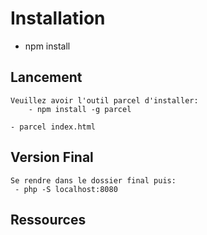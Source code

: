 # Installation
 - npm install
## Lancement
    Veuillez avoir l'outil parcel d'installer: 
        - npm install -g parcel

    - parcel index.html

## Version Final
    Se rendre dans le dossier final puis: 
     - php -S localhost:8080
    
## Ressources
    